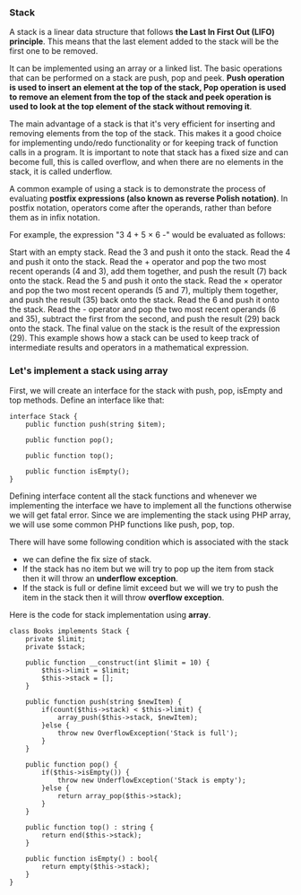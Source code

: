 ### Stack ###

A stack is a linear data structure that follows **the Last In First Out (LIFO) principle**. This means that the last element added to the stack will be the first one to be removed.

It can be implemented using an array or a linked list. The basic operations that can be performed on a stack are push, pop and peek. 
**Push operation is used to insert an element at the top of the stack, Pop operation is used to remove an element from the top of the stack and peek operation is used to look at the top element of the stack without removing it**.

The main advantage of a stack is that it's very efficient for inserting and removing elements from the top of the stack. This makes it a good choice for implementing undo/redo functionality or for keeping track of function calls in a program.
It is important to note that stack has a fixed size and can become full, this is called overflow, and when there are no elements in the stack, it is called underflow.

A common example of using a stack is to demonstrate the process of evaluating **postfix expressions (also known as reverse Polish notation)**. In postfix notation, operators come after the operands, rather than before them as in infix notation.

For example, the expression "3 4 + 5 × 6 -" would be evaluated as follows:

Start with an empty stack.
Read the 3 and push it onto the stack.
Read the 4 and push it onto the stack.
Read the + operator and pop the two most recent operands (4 and 3), add them together, and push the result (7) back onto the stack.
Read the 5 and push it onto the stack.
Read the × operator and pop the two most recent operands (5 and 7), multiply them together, and push the result (35) back onto the stack.
Read the 6 and push it onto the stack.
Read the - operator and pop the two most recent operands (6 and 35), subtract the first from the second, and push the result (29) back onto the stack.
The final value on the stack is the result of the expression (29).
This example shows how a stack can be used to keep track of intermediate results and operators in a mathematical expression.

### Let's implement a stack using array ###

First, we will create an interface for the stack with push, pop, isEmpty and top methods. Define an interface like that:
```
interface Stack {
    public function push(string $item);

    public function pop();

    public function top();

    public function isEmpty();
}
```
Defining interface content all the stack functions and whenever we implementing the interface we have to implement all the functions otherwise we will get fatal error.
Since we are implementing the stack using PHP array, we will use some common PHP functions like push, pop, top.

There will have some following condition which is associated with the stack
  * we can define the fix size of stack.
  * If the stack has no item but we will try to pop up the item from stack then it will throw an **underflow exception**.
  * If the stack is full or define limit exceed but we will we try to push the item in the stack then it will throw **overflow exception**.
  
Here is the code for stack implementation using **array**.
```
class Books implements Stack {
    private $limit;
    private $stack;

    public function __construct(int $limit = 10) {
        $this->limit = $limit;
        $this->stack = [];  
    }

    public function push(string $newItem) {
        if(count($this->stack) < $this->limit) {
            array_push($this->stack, $newItem);
        }else {
            throw new OverflowException('Stack is full');
        }
    }

    public function pop() {
        if($this->isEmpty()) {
            throw new UnderflowException('Stack is empty');
        }else {
            return array_pop($this->stack);
        }
    }

    public function top() : string {
        return end($this->stack);
    }

    public function isEmpty() : bool{
        return empty($this->stack);
    }
}
```
  
